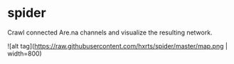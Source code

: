 # spider
Crawl connected Are.na channels and visualize the resulting network.

![alt tag](https://raw.githubusercontent.com/hxrts/spider/master/map.png | width=800)